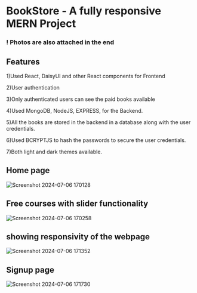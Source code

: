 # BookStore - A fully responsive MERN Project
### ! Photos are also attached in the end
## Features
1)Used React, DaisyUI and other React components for Frontend   

2)User authentication   

3)Only authenticated users can see the paid books available   

4)Used MongoDB, NodeJS, EXPRESS, for the Backend.  

5)All the books are stored in the backend in a database along with the user credentials.   

6)Used BCRYPTJS to hash the passwords to secure the user credentials.   

7)Both light and dark themes available.   



## Home page
![Screenshot 2024-07-06 170128](https://github.com/JayeshBhatnagar/BookStore/assets/98254503/62d186ad-9b96-4245-b708-ed1bc040978e)

## Free courses with slider functionality 
![Screenshot 2024-07-06 170258](https://github.com/JayeshBhatnagar/BookStore/assets/98254503/6dfd8774-23ca-4834-be21-50953db887fe)

## showing responsivity of the webpage
![Screenshot 2024-07-06 171352](https://github.com/JayeshBhatnagar/BookStore/assets/98254503/c18eb231-a470-4663-b0de-499e9225d84a)

## Signup page 
![Screenshot 2024-07-06 171730](https://github.com/JayeshBhatnagar/BookStore/assets/98254503/6839c6ad-218c-48d8-9f20-6e368a1d84fb)


